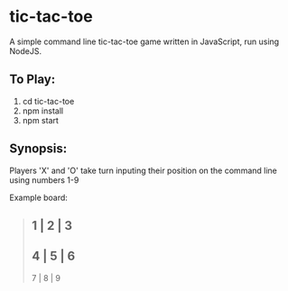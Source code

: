 # tic-tac-toe
A simple command line tic-tac-toe game written in JavaScript, run using NodeJS.

## To Play:
1. cd tic-tac-toe
2. npm install
3. npm start

## Synopsis:
Players 'X' and 'O' take turn inputing their position on the command line using numbers 1-9

Example board:
>1 | 2 | 3
>---------
>4 | 5 | 6
>---------
>7 | 8 | 9
